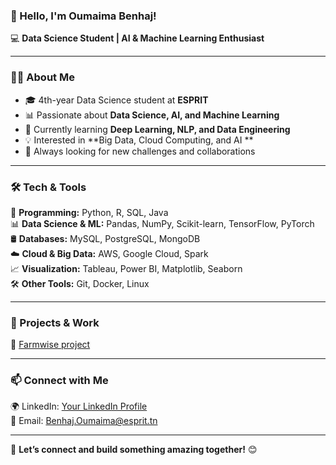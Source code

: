 ### 👋 Hello, I'm Oumaima Benhaj!  
💻 **Data Science Student | AI & Machine Learning Enthusiast**  

---

### 👩‍🎓 About Me  
- 🎓 4th-year Data Science student at **ESPRIT**  
- 📊 Passionate about **Data Science, AI, and Machine Learning**  
- 🌱 Currently learning **Deep Learning, NLP, and Data Engineering**  
- 💡 Interested in **Big Data, Cloud Computing, and AI **  
- 🚀 Always looking for new challenges and collaborations  

---

### 🛠️ Tech & Tools  
🚀 **Programming:** Python, R, SQL, Java  
📊 **Data Science & ML:** Pandas, NumPy, Scikit-learn, TensorFlow, PyTorch  
🛢️ **Databases:** MySQL, PostgreSQL, MongoDB  
☁️ **Cloud & Big Data:** AWS, Google Cloud, Spark  
📈 **Visualization:** Tableau, Power BI, Matplotlib, Seaborn  
🛠️ **Other Tools:** Git, Docker, Linux  

---

### 📌 Projects & Work  
🔹 [Farmwise project](#)  

  

---

### 📫 Connect with Me  
🌍 LinkedIn: [Your LinkedIn Profile](#)  
📩 Email: Benhaj.Oumaima@esprit.tn 
 

---

🚀 **Let’s connect and build something amazing together!** 😊  

